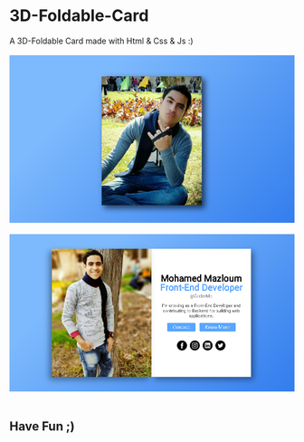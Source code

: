 # 3D-Foldable-Card
A 3D-Foldable Card made with Html &amp; Css &amp; Js :)
<br>
<br>
<img src="fcc/1.PNG">
<br>
<br>
<img src="fcc/2.PNG">
<br>
<br>
## Have Fun ;)
